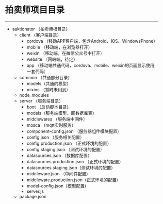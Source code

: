 # 拍卖师项目目录

***

- auktionator （拍卖师根目录）
    - client （客户端目录）
        - cordova （移动APP客户端，包含Android、IOS、WindowsPhone）
        - mobile （移动端，在浏览器打开）
        - weixin （移动端，在微信公众号中打开）
        - website （网站端，待定）
        - app （移动端共通代码，cordova、mobile、weixin的页面显示使用一套代码）
    - common （共通部分目录）
        - models（共通的模型）
        - mixins （暂时未用到）
    - node_modules
    - server （服务端目录）
        - boot （启动脚本目录）
        - models（服务端模型，即数据库表）
        - middlewares （服务端中间件）
        - mosca （mqtt实时服务）
        - component-config.json （服务器组件模块配置）
        - config.json （服务相关配置）
        - config.production.json （正式环境的配置）
        - config.staging.json （测试环境的配置）
        - datasources.json （数据库配置）
        - datasources.production.json （正式环境的配置）
        - datasources.staging.json（测试环境的配置）
        - middleware.json （中间件配置）
        - middleware.production.json（正式环境的配置）
        - model-config.json（模型配置）
        - server.js
    - package.json
